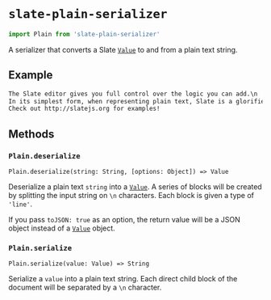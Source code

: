 # `slate-plain-serializer`

```js
import Plain from 'slate-plain-serializer'
```

A serializer that converts a Slate [`Value`](../slate/value.md) to and from a plain text string.

## Example

```txt
The Slate editor gives you full control over the logic you can add.\n
In its simplest form, when representing plain text, Slate is a glorified <textarea>. But you can augment it to be much more than that.\n
Check out http://slatejs.org for examples!
```

## Methods

### `Plain.deserialize`

`Plain.deserialize(string: String, [options: Object]) => Value`

Deserialize a plain text `string` into a [`Value`](../slate/value.md). A series of blocks will be created by splitting the input string on `\n` characters. Each block is given a type of `'line'`.

If you pass `toJSON: true` as an option, the return value will be a JSON object instead of a [`Value`](../slate/value.md) object.

### `Plain.serialize`

`Plain.serialize(value: Value) => String`

Serialize a `value` into a plain text string. Each direct child block of the document will be separated by a `\n` character.
